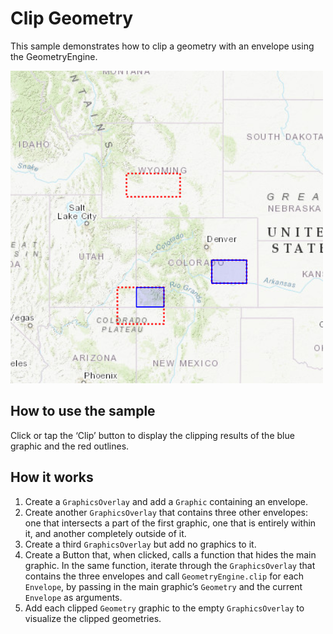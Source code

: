 # Clip Geometry

This sample demonstrates how to clip a geometry with an envelope using
the GeometryEngine.

![](screenshot.png)

## How to use the sample

Click or tap the ‘Clip’ button to display the clipping results of the
blue graphic and the red outlines.

## How it works

1.  Create a `GraphicsOverlay` and add a `Graphic` containing an
    envelope.
2.  Create another `GraphicsOverlay` that contains three other
    envelopes: one that intersects a part of the first graphic, one that
    is entirely within it, and another completely outside of it.
3.  Create a third `GraphicsOverlay` but add no graphics to it.
4.  Create a Button that, when clicked, calls a function that hides the
    main graphic. In the same function, iterate through the
    `GraphicsOverlay` that contains the three envelopes and call
    `GeometryEngine.clip` for each `Envelope`, by passing in the main
    graphic’s `Geometry` and the current `Envelope` as arguments.
5.  Add each clipped `Geometry` graphic to the empty `GraphicsOverlay`
    to visualize the clipped geometries.
